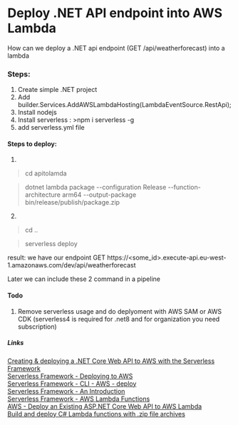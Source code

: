 # Deploy .NET API endpoint into AWS Lambda
How can we deploy a .NET api endpoint (GET /api/weatherforecast) into a lambda


### Steps:
1. Create simple .NET project
2. Add builder.Services.AddAWSLambdaHosting(LambdaEventSource.RestApi);
3. Install nodejs
4. Install serverless : >npm i serverless -g
5. add serverless.yml file


#### Steps to deploy:
1. 
  > cd apitolamda
 
  > dotnet lambda package --configuration Release       --function-architecture arm64       --output-package bin/release/publish/package.zip

2.
  > cd ..
  
  > serverless deploy
  
result: we have our endpoint GET https://<some_id>.execute-api.eu-west-1.amazonaws.com/dev/api/weatherforecast

Later we can include these 2 command in a pipeline


#### Todo
1. Remove serverless usage and do deplyoment with AWS SAM or AWS CDK (serverless4 is required for .net8 and for organization you need subscription)

	  

##### Links
[Creating & deploying a .NET Core Web API to AWS with the Serverless Framework](https://www.karam.io/blog/2019/creating-and-deploying-a-net-core-web-api-to-aws-with-the-serverless-framework/)<br>
[Serverless Framework  - Deploying to AWS](https://www.serverless.com/framework/docs/providers/aws/guide/deploying)<br>
[Serverless Framework  - CLI - AWS - deploy](https://www.serverless.com/framework/docs/providers/aws/cli-reference/deploy)<br>
[Serverless Framework - An Introduction](https://www.serverless.com/framework/docs)<br>
[Serverless Framework - AWS Lambda Functions](https://www.serverless.com/framework/docs/providers/aws/guide/functions)<br>
[AWS - Deploy an Existing ASP.NET Core Web API to AWS Lambda](https://aws.amazon.com/blogs/developer/deploy-an-existing-asp-net-core-web-api-to-aws-lambda/)<br>
[Build and deploy C# Lambda functions with .zip file archives](https://docs.aws.amazon.com/lambda/latest/dg/csharp-package.html)